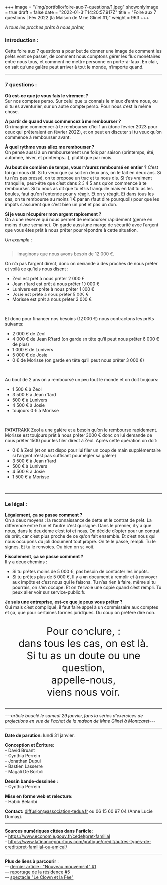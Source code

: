 +++
image = "/img/portfolio/foire-aux-7-questions/1.jpeg"
showonlyimage = true
draft = false
date = "2022-01-31T14:20:57.917Z"
title = "Foire aux 7 questions | Fév 2022 [la Maison de Mme Glinel #1]"
weight = 963
+++

*A tous les proches prêts à nous prêter,*
<br>

<!--more-->


### Introduction :

Cette foire aux 7 questions a pour but de donner une image de comment les prêts vont se passer, de comment nous comptons gérer les flux monétaires entre nous tous, et comment ne mettre personne en porte-à-faux. En clair, on sait qu’une galère peut arriver à tout le monde, n’importe quand.

---

### 7 questions :

**Où est-ce que je vous fais le virement ?**     
Sur nos comptes perso. Sur celui que tu connais le mieux d’entre nous, ou si tu es aventurier, sur un autre compte perso. Pour nous c’est la même chose.

**A partir de quand vous commencez à me rembourser ?**   
On imagine commencer à te rembourser d’ici 1 an (donc février 2023 pour ceux qui prêteraient en février 2022), et on peut en discuter si tu veux qu’on commence à rembourser avant.

**À quel rythme vous allez me rembourser ?**   
On pense aussi à un remboursement une fois par saison (printemps, été, automne, hiver, et printemps…), plutôt que par mois.

**Au bout de combien de temps, vous m’aurez remboursé en entier ?**
C’est toi qui nous dit. Si tu veux que ça soit en deux ans, on le fait en deux ans. Si tu n’es pas pressé, on te propose un truc et tu nous dis. Si t’es vraiment tranquille, peut-être que c’est dans 2 3 4 5 ans qu’on commence à te rembourser. Si tu nous as dit que tu étais tranquille mais en fait tu as les boules, faut qu’on l’entende pour y réagir. Et on y réagit. Et dans tous les cas, on te rembourse au moins 1 € par an (faut dire pourquoi!) pour que les impôts s’assurent que c’est bien un prêt et pas un don.

**Si je veux récupérer mon argent rapidement ?**    
On a une réserve qui nous permet de rembourser rapidement (genre en moins d’une semaine). On garde aussi une marge de sécurité avec l’argent que vous êtes prêt à nous prêter pour répondre à cette situation. 

*Un exemple* :



<img src="/img/portfolio/foire-aux-7-questions/1.jpeg" alt=""> 
<br>
 
> Imaginons que nous avons besoin de 12 000 €.

On n’a pas l’argent direct, donc on demande à des proches de nous prêter et voilà ce qu’iels nous disent :
* Zeol est prêt à nous prêter 2 000 €   
* Jean r’tard est prêt à nous prêter 10 000 €   
* Lunivers est prête à nous prêter 1 000 €   
* Josie est prête à nous prêter 5 000 €   
* Morisse est prêt à nous prêter 3 000 €   

<br>

Et donc pour financer nos besoins (12 000 €) nous contractons les prêts suivants: 
* 2 000 € de Zeol
* 4 000 € de Jean R’tard (on garde en tête qu’il peut nous prêter 6 000 € de plus)
* 1 000 € de Lunivers
* 5 000 € de Josie
* 0 € de Morisse (on garde en tête qu’il peut nous prêter 3 000 €)

<br>

Au bout de 2 ans on a remboursé un peu tout le monde et on doit toujours:
* 1 500 € à Zeol 
* 3 500 € à Jean r’tard
* 500 € à Lunivers
* 4 500 € à Josie
* toujours 0 € à Morisse

<br>

PATATRAKK Zeol a une galère et a besoin qu’on le rembourse rapidement. Morisse est toujours prêt à nous prêter 3000 € donc on lui demande de nous prêter 1500 pour les filer direct à Zeol.
Après cette opération on doit:
* 0 € à Zeol (et on est dispo pour lui filer un coup de main supplémentaire si l’argent n’est pas suffisant pour régler sa galère)
* 3 500 € à Jean r’tard
* 500 € à Lunivers
* 4 500 € à Josie
* 1 500 € à Morisse
    
<br> 

---

### Le légal :
    
**Légalement, ça se passe comment ?**   
On a deux moyens : la reconnaissance de dette et le contrat de prêt. La différence entre l’un et l’autre c’est qui signe. Dans le premier, il y a que nous, dans le deuxième c’est toi et nous. On décide d’opter pour un contrat de prêt, car c’est plus proche de ce qu’on fait ensemble. Et c’est nous qui nous occupons du joli document tout propre. On te le passe, rempli. Tu le signes. Et tu le renvoies. Ou bien on se voit.

**Fiscalement, ça se passe comment ?**   
Il y a deux chemins :
- Si tu prêtes moins de 5 000 €, pas besoin de contacter les impôts.
- Si tu prêtes plus de 5 000 €, Il y a un document à remplir et à renvoyer aux impôts et c’est nous qui le faisons. Tu n’as rien à faire, même si tu pourrais, on s’en occupe. Et on t’envoie une copie quand c’est rempli. Tu peux aller voir sur service-public.fr.

**Je suis une entreprise, est-ce que je peux vous prêter ?**    
Oui mais c’est compliqué, il faut faire appel à un commissaire aux comptes et ça, que pour certaines formes juridiques. Du coup on préfère dire non.


<p style="font-size:2rem;text-align:center;">Pour conclure, : <br>dans tous les cas, on est là.
<br>Si tu as un doute ou une question, <br>appelle-nous, <br>viens nous voir.</p>

***

*---article bouclé le samedi 29 janvier, fans la séries d'exercices de projections en vue de l'achat de la maison de Mme Glinel à Montcaret---*

***

**Date de parution:** lundi 31 janvier.

**Conception et Écriture:**     
	- David Bruant   
	- Cynthia Perrein   
	- Jonathan Dupui   
	- Bastien Lasserre   
	- Magali De Bortoli   

**Dessin bande-dessinée :**   
	- Cynthia Perrein

**Mise en forme web et relecture:**     
	- Habib Belaribi  

**Contact:** diffusion@association-tedua.fr ou 06 15 60 97 04 (Anne Lucie Dumay).

---

**Sources numériques citées dans l'article:**    
	- https://www.economie.gouv.fr/cedef/pret-familial   
	- https://www.lafinancepourtous.com/pratique/credit/autres-types-de-credit/pret-familial-ou-amical/

---

**Plus de liens à parcourir** :       
-- [dernier article : "Nouveau mouvement" #1](https://blog.association-tedua.fr/accueil/la-treizieme-arrivee_nouveau-mouvement-1sur5/)    
-- [reportage de la résidence #5](https://blog.association-tedua.fr/accueil/fin-de-saison-2020_2021/)    
-- [spectacle "Le Clown et la Fée"](https://leclownetlafee.fr)     
